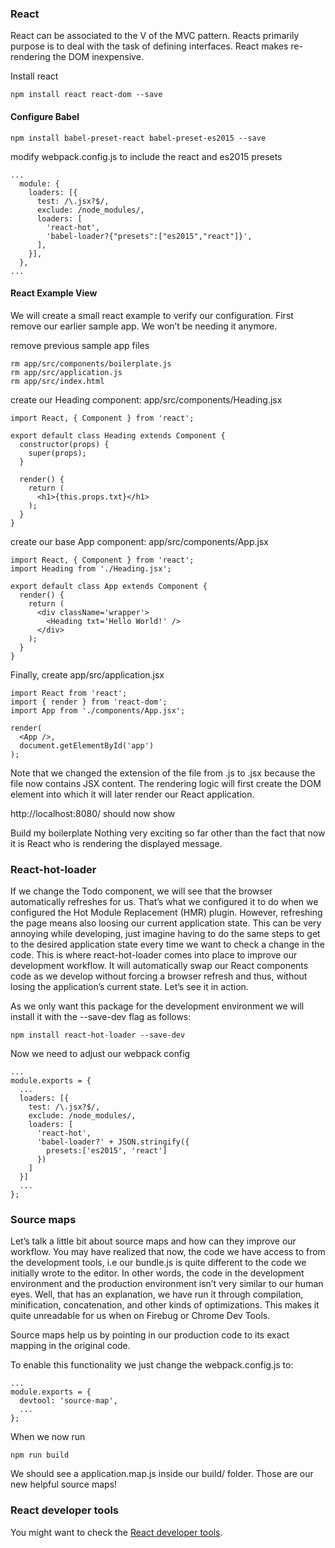 ### React
React can be associated to the V of the MVC pattern.
Reacts primarily purpose is to deal with the task of defining interfaces.
React makes re-rendering the DOM inexpensive.

Install react
```
npm install react react-dom --save
```

#### Configure Babel
```
npm install babel-preset-react babel-preset-es2015 --save
```

modify webpack.config.js to include the react and es2015 presets
```
...
  module: {
    loaders: [{
      test: /\.jsx?$/,
      exclude: /node_modules/,
      loaders: [
        'react-hot',
        'babel-loader?{"presets":["es2015","react"]}',
      ],
    }],
  },
...
```

#### React Example View
We will create a small react example to verify our configuration.
First remove our earlier sample app.
We won’t be needing it anymore.

remove previous sample app files
```
rm app/src/components/boilerplate.js
rm app/src/application.js
rm app/src/index.html
```

create our Heading component: app/src/components/Heading.jsx
```
import React, { Component } from 'react';

export default class Heading extends Component {
  constructor(props) {
    super(props);
  }

  render() {
    return (
      <h1>{this.props.txt}</h1>
    );
  }
}
```

create our base App component: app/src/components/App.jsx
```
import React, { Component } from 'react';
import Heading from './Heading.jsx';

export default class App extends Component {
  render() {
    return (
      <div className='wrapper'>
        <Heading txt='Hello World!' />
      </div>
    );
  }
}

```

Finally, create app/src/application.jsx
```
import React from 'react';
import { render } from 'react-dom';
import App from './components/App.jsx';

render(
  <App />,
  document.getElementById('app')
);
```


Note that we changed the extension of the file from .js to .jsx because the file now contains JSX content.
The rendering logic will first create the DOM element into which it will later render our React application.

http://localhost:8080/ should now show

Build my boilerplate
Nothing very exciting so far other than the fact that now it is React who is rendering the displayed message.



### React-hot-loader
If we change the Todo component, we will see that the browser automatically refreshes for us. That’s what we configured it to do when we configured the Hot Module Replacement (HMR) plugin. However, refreshing the page means also loosing our current application state. This can be very annoying while developing, just imagine having to do the same steps to get to the desired application state every time we want to check a change in the code. This is where react-hot-loader comes into place to improve our development workflow. It will automatically swap our React components code as we develop without forcing a browser refresh and thus, without losing the application’s current state. Let’s see it in action.

As we only want this package for the development environment we will install it with the --save-dev flag as follows:
```
npm install react-hot-loader --save-dev
```

Now we need to adjust our webpack config
```
...
module.exports = {  
  ...
  loaders: [{
    test: /\.jsx?$/,
    exclude: /node_modules/,
    loaders: [
      'react-hot',
      'babel-loader?' + JSON.stringify({
        presets:['es2015', 'react']
      })
    ]
  }]
  ...
};
```



### Source maps
Let’s talk a little bit about source maps and how can they improve our workflow. You may have realized that now, the code we have access to from the development tools, i.e our bundle.js is quite different to the code we initially wrote to the editor. In other words, the code in the development environment and the production environment isn’t very similar to our human eyes. Well, that has an explanation, we have run it through compilation, minification, concatenation, and other kinds of optimizations. This makes it quite unreadable for us when on Firebug or Chrome Dev Tools.

Source maps help us by pointing in our production code to its exact mapping in the original code.

To enable this functionality we just change the webpack.config.js to:
```
...
module.exports = {  
  devtool: 'source-map',
  ...
};
```

When we now run
```
npm run build
```

We should see a application.map.js inside our build/ folder. Those are our new helpful source maps!


### React developer tools
You might want to check the [React developer tools](https://github.com/facebook/react-devtools).
